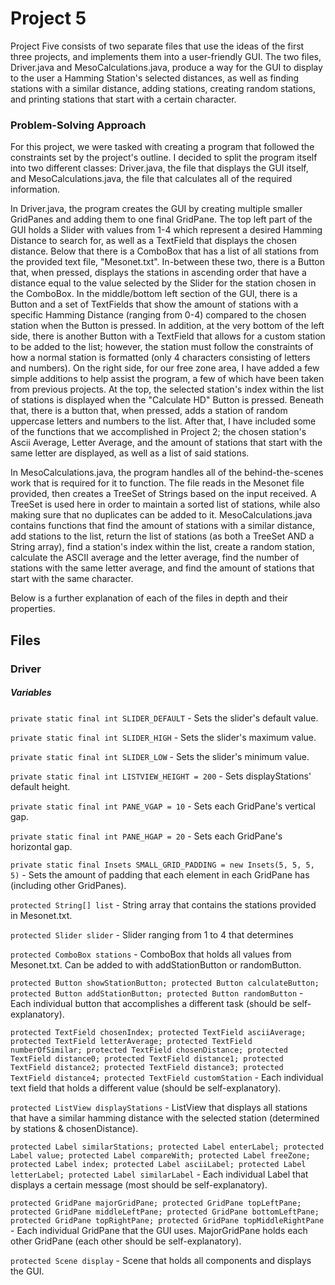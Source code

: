 # Project 5

Project Five consists of two separate files that use the ideas of the first three projects, and implements them into a user-friendly GUI. The two files, Driver.java and MesoCalculations.java,  produce a way for the GUI to display to the user a Hamming Station's selected distances, as well as finding stations with a similar distance, adding stations, creating random stations, and printing stations that start with a certain character.


### **Problem-Solving Approach**

For this project, we were tasked with creating a program that followed the constraints set by the project's outline. I decided to split the program itself into two different classes: Driver.java, the file that displays the GUI itself, and MesoCalculations.java, the file that calculates all of the required information.

In Driver.java, the program creates the GUI by creating multiple smaller GridPanes and adding them to one final GridPane. The top left part of the GUI holds a Slider with values from 1-4 which represent a desired Hamming Distance to search for, as well as a TextField that displays the chosen distance. Below that there is a ComboBox that has a list of all stations from the provided text file, "Mesonet.txt". In-between these two, there is a Button that, when pressed, displays the stations in ascending order that have a distance equal to the value selected by the Slider for the station chosen in the ComboBox. In the middle/bottom left section of the GUI, there is a Button and a set of TextFields that show the amount of stations with a specific Hamming Distance (ranging from 0-4) compared to the chosen station when the Button is pressed. In addition, at the very bottom of the left side, there is another Button with a TextField that allows for a custom station to be added to the list; however, the station must follow the constraints of how a normal station is formatted (only 4 characters consisting of letters and numbers). On the right side, for our free zone area, I have added a few simple additions to help assist the program, a few of which have been taken from previous projects. At the top, the selected station's index within the list of stations is displayed when the "Calculate HD" Button is pressed. Beneath that, there is a button that, when pressed, adds a station of random uppercase letters and numbers to the list. After that, I have included some of the functions that we accomplished in Project 2; the chosen station's Ascii Average, Letter Average, and the amount of stations that start with the same letter are displayed, as well as a list of said stations.

In MesoCalculations.java, the program handles all of the behind-the-scenes work that is required for it to function. The file reads in the Mesonet file provided, then creates a TreeSet of Strings based on the input received. A TreeSet is used here in order to maintain a sorted list of stations, while also making sure that no duplicates can be added to it. MesoCalculations.java contains functions that find the amount of stations with a similar distance, add stations to the list, return the list of stations (as both a TreeSet AND a String array), find a station's index within the list, create a random station, calculate the ASCII average and the letter average, find the number of stations with the same letter average, and find the amount of stations that start with the same character.

Below is a further explanation of each of the files in depth and their properties.

## **Files**

### Driver

##### **Variables**

`private static final int SLIDER_DEFAULT` - Sets the slider's default value.

`private static final int SLIDER_HIGH` - Sets the slider's maximum value.

`private static final int SLIDER_LOW` - Sets the slider's minimum value.

`private static final int LISTVIEW_HEIGHT = 200` - Sets displayStations' default height.

`private static final int PANE_VGAP = 10` - Sets each GridPane's vertical gap.

`private static final int PANE_HGAP = 20` - Sets each GridPane's horizontal gap.

`private static final Insets SMALL_GRID_PADDING = new Insets(5, 5, 5, 5)` - Sets the amount of padding that each element in each GridPane has (including other GridPanes).

`protected String[] list` - String array that contains the stations provided in Mesonet.txt.

`protected Slider slider` - Slider ranging from 1 to 4 that determines

`protected ComboBox stations` - ComboBox that holds all values from Mesonet.txt. Can be added to with addStationButton or randomButton.

`protected Button showStationButton; protected Button calculateButton; protected Button addStationButton; protected Button randomButton` - Each individual button that accomplishes a different task (should be self-explanatory).

`protected TextField chosenIndex; protected TextField asciiAverage; protected TextField letterAverage; protected TextField numberOfSimilar; protected TextField chosenDistance; protected TextField distance0; protected TextField distance1; protected TextField distance2; protected TextField distance3; protected TextField distance4; protected TextField customStation` - Each individual text field that holds a different value (should be self-explanatory).

`protected ListView displayStations` - ListView that displays all stations that have a similar hamming distance with the selected station (determined by stations & chosenDistance).

`protected Label similarStations; protected Label enterLabel; protected Label value; protected Label compareWith; protected Label freeZone; protected Label index; protected Label asciiLabel; protected Label letterLabel; protected Label similarLabel` - Each individual Label that displays a certain message (most should be self-explanatory).

`protected GridPane majorGridPane; protected GridPane topLeftPane; protected GridPane middleLeftPane; protected GridPane bottomLeftPane; protected GridPane topRightPane; protected GridPane topMiddleRightPane` - Each individual GridPane that the GUI uses. MajorGridPane holds each other GridPane (each other should be self-explanatory).

`protected Scene display` - Scene that holds all components and displays the GUI.
